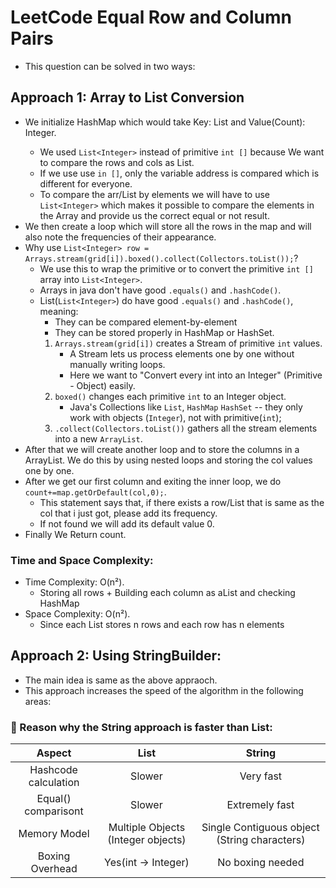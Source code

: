 # LeetCode Equal Row and Column Pairs
 
- This question can be solved in two ways:

## Approach 1: Array to List<Integer> Conversion

- We initialize HashMap which would take Key: List<Integer> and Value(Count): Integer.
    * We used ```List<Integer>``` instead of primitive ```int []``` because We want to compare the rows and cols as List. 
    * If we use use ```in []```, only the variable address is compared which is different for everyone.
    * To compare the arr/List by elements we will have to use ```List<Integer>``` which makes it possible to compare the elements in the Array and provide us the correct equal or not result.
- We then create a loop which will store all the rows in the map and will also note the frequencies of their appearance.
- Why use ```List<Integer> row = Arrays.stream(grid[i]).boxed().collect(Collectors.toList());```? 
    * We use this to wrap the primitive or to convert the primitive ```int []``` array into ```List<Integer>```.
    * Arrays in java don't have good ```.equals()``` and ```.hashCode()```.
    * List(```List<Integer>```) do have good ```.equals()``` and ```.hashCode()```, meaning:
       * They can be compared element-by-element
       * They can be stored properly in HashMap or HashSet.
      1. ```Arrays.stream(grid[i])``` creates a Stream of primitive ```int``` values.
           * A Stream lets us process elements one by one without manually writing loops.
           * Here we want to "Convert every int into an Integer" (Primitive - Object) easily.
      2. ```boxed()``` changes each primitive ```int``` to an Integer object.
           * Java's Collections like ```List```, ```HashMap``` ```HashSet``` -- they only work with objects (```Integer```), not with primitive(```int```);
      3. ```.collect(Collectors.toList())``` gathers all the stream elements into a new ```ArrayList```.
- After that we will create another loop and to store the columns in a ArrayList. We do this by using nested loops and storing the col values one by one.
- After we get our first column and exiting the inner loop, we do ```count+=map.getOrDefault(col,0);```.
     * This statement says that, if there exists a row/List that is same as the col that i just got, please add its frequency.
     * If not found we will add its default value 0.
- Finally We Return count.

### Time and Space Complexity:

- Time Complexity: O(n²).
    * Storing all rows + Building each column as aList and checking HashMap
- Space Complexity: O(n²).
    * Since each List stores n rows and each row has n elements

## Approach 2: Using StringBuilder:

- The main idea is same as the above appraoch.
- This approach increases the speed of the algorithm in the following areas:

### 🎯 Reason why the String approach is faster than List<Integer>:

| Aspect  | List<Integer> |  String  |
|:-------:|:-------------:|:--------:|
| Hashcode calculation| Slower | Very fast|
|Equal() comparisont| Slower | Extremely fast|
|Memory Model| Multiple Objects (Integer objects)| Single Contiguous object (String characters)|
| Boxing Overhead| Yes(int -> Integer)| No boxing needed|



